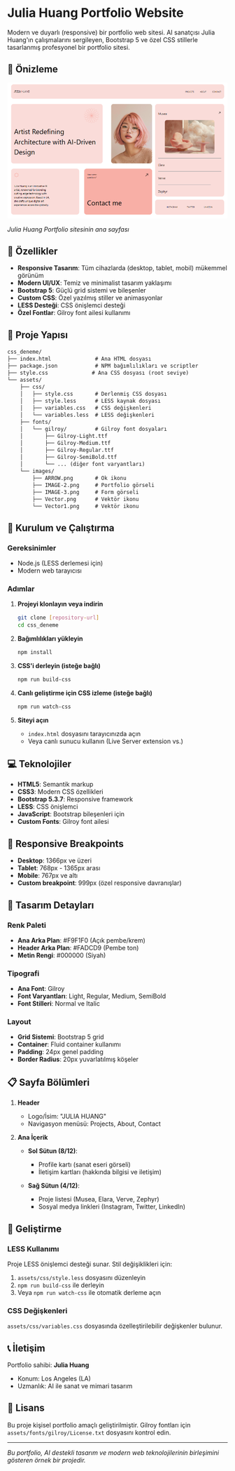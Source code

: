 # Julia Huang Portfolio Website

Modern ve duyarlı (responsive) bir portfolio web sitesi. AI sanatçısı Julia Huang'ın çalışmalarını sergileyen, Bootstrap 5 ve özel CSS stillerle tasarlanmış profesyonel bir portfolio sitesi.

## 📸 Önizleme

![Site Önizleme](assets/images/site-preview.png)

*Julia Huang Portfolio sitesinin ana sayfası*

## 🎨 Özellikler

- **Responsive Tasarım**: Tüm cihazlarda (desktop, tablet, mobil) mükemmel görünüm
- **Modern UI/UX**: Temiz ve minimalist tasarım yaklaşımı
- **Bootstrap 5**: Güçlü grid sistemi ve bileşenler
- **Custom CSS**: Özel yazılmış stiller ve animasyonlar
- **LESS Desteği**: CSS önişlemci desteği
- **Özel Fontlar**: Gilroy font ailesi kullanımı

## 📁 Proje Yapısı

```
css_deneme/
├── index.html              # Ana HTML dosyası
├── package.json            # NPM bağımlılıkları ve scriptler
├── style.css              # Ana CSS dosyası (root seviye)
└── assets/
    ├── css/
    │   ├── style.css       # Derlenmiş CSS dosyası
    │   ├── style.less      # LESS kaynak dosyası
    │   ├── variables.css   # CSS değişkenleri
    │   └── variables.less  # LESS değişkenleri
    ├── fonts/
    │   └── gilroy/         # Gilroy font dosyaları
    │       ├── Gilroy-Light.ttf
    │       ├── Gilroy-Medium.ttf
    │       ├── Gilroy-Regular.ttf
    │       ├── Gilroy-SemiBold.ttf
    │       └── ... (diğer font varyantları)
    └── images/
        ├── ARROW.png       # Ok ikonu
        ├── IMAGE-2.png     # Portfolio görseli
        ├── IMAGE-3.png     # Form görseli
        ├── Vector.png      # Vektör ikonu
        └── Vector1.png     # Vektör ikonu
```

## 🚀 Kurulum ve Çalıştırma

### Gereksinimler
- Node.js (LESS derlemesi için)
- Modern web tarayıcısı

### Adımlar

1. **Projeyi klonlayın veya indirin**
   ```bash
   git clone [repository-url]
   cd css_deneme
   ```

2. **Bağımlılıkları yükleyin**
   ```bash
   npm install
   ```

3. **CSS'i derleyin (isteğe bağlı)**
   ```bash
   npm run build-css
   ```

4. **Canlı geliştirme için CSS izleme (isteğe bağlı)**
   ```bash
   npm run watch-css
   ```

5. **Siteyi açın**
   - `index.html` dosyasını tarayıcınızda açın
   - Veya canlı sunucu kullanın (Live Server extension vs.)

## 💻 Teknolojiler

- **HTML5**: Semantik markup
- **CSS3**: Modern CSS özellikleri
- **Bootstrap 5.3.7**: Responsive framework
- **LESS**: CSS önişlemci
- **JavaScript**: Bootstrap bileşenleri için
- **Custom Fonts**: Gilroy font ailesi

## 📱 Responsive Breakpoints

- **Desktop**: 1366px ve üzeri
- **Tablet**: 768px - 1365px arası
- **Mobile**: 767px ve altı
- **Custom breakpoint**: 999px (özel responsive davranışlar)

## 🎨 Tasarım Detayları

### Renk Paleti
- **Ana Arka Plan**: #F9F1F0 (Açık pembe/krem)
- **Header Arka Plan**: #FADCD9 (Pembe ton)
- **Metin Rengi**: #000000 (Siyah)

### Tipografi
- **Ana Font**: Gilroy
- **Font Varyantları**: Light, Regular, Medium, SemiBold
- **Font Stilleri**: Normal ve Italic

### Layout
- **Grid Sistemi**: Bootstrap 5 grid
- **Container**: Fluid container kullanımı
- **Padding**: 24px genel padding
- **Border Radius**: 20px yuvarlatılmış köşeler

## 📋 Sayfa Bölümleri

1. **Header**
   - Logo/İsim: "JULIA HUANG"
   - Navigasyon menüsü: Projects, About, Contact

2. **Ana İçerik**
   - **Sol Sütun (8/12)**:
     - Profile kartı (sanat eseri görseli)
     - İletişim kartları (hakkında bilgisi ve iletişim)
   
   - **Sağ Sütun (4/12)**:
     - Proje listesi (Musea, Elara, Verve, Zephyr)
     - Sosyal medya linkleri (Instagram, Twitter, LinkedIn)

## 🔧 Geliştirme

### LESS Kullanımı
Proje LESS önişlemci desteği sunar. Stil değişiklikleri için:

1. `assets/css/style.less` dosyasını düzenleyin
2. `npm run build-css` ile derleyin
3. Veya `npm run watch-css` ile otomatik derleme açın

### CSS Değişkenleri
`assets/css/variables.css` dosyasında özelleştirilebilir değişkenler bulunur.

## 📞 İletişim

Portfolio sahibi: **Julia Huang**
- Konum: Los Angeles (LA)
- Uzmanlık: AI ile sanat ve mimari tasarım

## 📄 Lisans

Bu proje kişisel portfolio amaçlı geliştirilmiştir. Gilroy fontları için `assets/fonts/gilroy/License.txt` dosyasını kontrol edin.

---

*Bu portfolio, AI destekli tasarım ve modern web teknolojilerinin birleşimini gösteren örnek bir projedir.*
